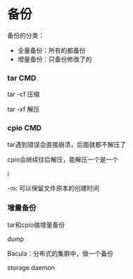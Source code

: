 # 备份

备份的分类：

- 全量备份：所有的都备份
- 增量备份：只备份修改了的



### tar CMD

tar -cf 压缩

tar -xf 解压



### cpio CMD

tar遇到错误会直接崩溃，后面就都不解压了

cpio会继续往后解压，能解压一个是一个





i

-m: 可以保留文件原本的创建时间



### 增量备份

tar和cpio做增量备份



dump



Bacula：分布式的集群中，做一个备份

storage daemon



